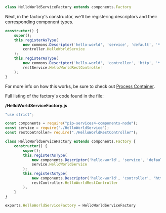 
```typescript
class HelloWorldServiceFactory extends components.Factory
```

Next, in the factory's constructor, we'll be registering descriptors and their corresponding component types.

```typescript
constructor() {
    super();
    this.registerAsType(
        new commons.Descriptor('hello-world', 'service', 'default', '*', '1.0'),
        controller.HelloWorldService
    );
    this.registerAsType(
        new commons.Descriptor('hello-world', 'controller', 'http', '*', '1.0'),
        restService.HelloWorldRestController
    );
}
```

For more info on how this works, be sure to check out [Process Container](../../tutorials/beginner_turorials/containers/process_container).

Full listing of the factory's code found in the file:

**‍/HelloWorldServiceFactory.js**

```typescript
"use strict";

const components = require("pip-services4-components-node");
const service = require("./HelloWorldService");
const restController= require("./HelloWorldRestController");

class HelloWorldServiceFactory extends components.Factory {
    constructor() {
        super();
        this.registerAsType(
            new components.Descriptor('hello-world', 'service', 'default', '*', '1.0'),
            service.HelloWorldService
        );
        this.registerAsType(
            new components.Descriptor('hello-world', 'controller', 'http', '*', '1.0'),
            restController.HelloWorldRestController
        );
    }
}

exports.HelloWorldServiceFactory = HelloWorldServiceFactory
```

